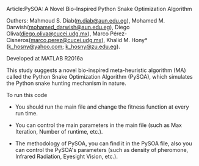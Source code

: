 Article:PySOA: A Novel Bio-Inspired Python Snake Optimization Algorithm

Outhers: 
Mahmoud S. Diab(m.diab@aun.edu.eg), 
Mohamed M. Darwish(mohamed_darwish@aun.edu.eg), 
Diego Oliva(diego.oliva@cucei.udg.mx), 
Marco Pérez-Cisneros(marco.perez@cucei.udg.mx), 
Khalid M. Hony*(k_hosny@yahoo.com; k_hosny@zu.edu.eg).

Developed at MATLAB R2016a

 This study suggests a novel bio-inspired meta-heuristic algorithm (MA) called the Python Snake Optimization Algorithm (PySOA), which simulates the Python snake hunting mechanism in nature. 
 
 To run this code
 
- You should run the main file and change the fitness function at every run time.

- You can control the main parameters in the main file (such as Max Iteration, Number of runtime, etc.).
 
- The methodology of PySOA, you can find it in the PySOA file, also you can control the PySOA's parameters (such as density of pheromone, Infrared Radiation, Eyesight Vision, etc.).
